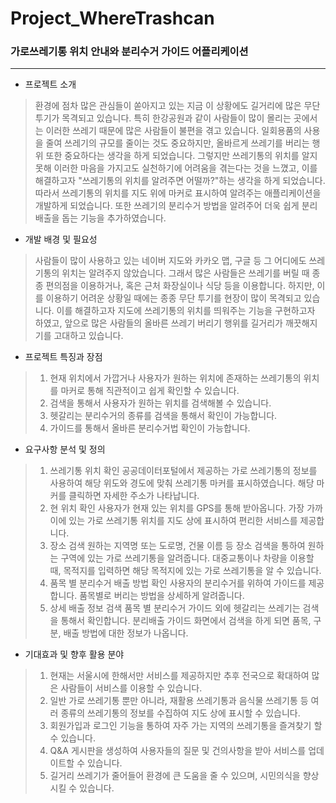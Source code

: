# Project_WhereTrashcan
### 가로쓰레기통 위치 안내와 분리수거 가이드 어플리케이션
------------------------
* 프로젝트 소개
> 환경에 점차 많은 관심들이 쏟아지고 있는 지금 이 상황에도 길거리에 많은 무단 투기가 목격되고 있습니다. 특히 한강공원과 같이 사람들이 많이 몰리는 곳에서는 이러한 쓰레기 때문에 많은 사람들이 불편을 겪고 있습니다.
일회용품의 사용을 줄여 쓰레기의 규모를 줄이는 것도 중요하지만, 올바르게 쓰레기를 버리는 행위 또한 중요하다는 생각을 하게 되었습니다. 그렇지만 쓰레기통의 위치를 알지 못해 이러한 마음을 가지고도 실천하기에 어려움을 겪는다는 것을 느꼈고, 이를 해결하고자 "쓰레기통의 위치를 알려주면 어떨까?"하는 생각을 하게 되었습니다.
따라서 쓰레기통의 위치를 지도 위에 마커로 표시하여 알려주는 애플리케이션을 개발하게 되었습니다. 또한 쓰레기의 분리수거 방법을 알려주어 더욱 쉽게 분리배출을 돕는 기능을 추가하였습니다.

* 개발 배경 및 필요성
> 사람들이 많이 사용하고 있는 네이버 지도와 카카오 맵, 구글 등 그 어디에도 쓰레기통의 위치는 알려주지 않았습니다. 그래서 많은 사람들은 쓰레기를 버릴 때 종종 편의점을 이용하거나, 혹은 근처 화장실이나 식당 등을 이용합니다.
하지만, 이를 이용하기 어려운 상황일 때에는 종종 무단 투기를 현장이 많이 목격되고 있습니다. 이를 해결하고자 지도에 쓰레기통의 위치를 띄워주는 기능을 구현하고자 하였고, 앞으로 많은 사람들의 올바른 쓰레기 버리기 행위를 길거리가 깨끗해지기를 고대하고 있습니다.

* 프로젝트 특징과 장점
> 1. 현재 위치에서 가깝거나 사용자가 원하는 위치에 존재하는 쓰레기통의 위치를 마커로 통해 직관적이고 쉽게 확인할 수 있습니다.
> 2. 검색을 통해서 사용자가 원하는 위치를 검색해볼 수 있습니다.
> 3. 헷갈리는 분리수거의 종류를 검색을 통해서 확인이 가능합니다.
> 4. 가이드를 통해서 올바른 분리수거법 확인이 가능합니다.

* 요구사항 분석 및 정의
>  1. 쓰레기통 위치 확인
>     공공데이터포털에서 제공하는 가로 쓰레기통의 정보를 사용하여 해당 위도와 경도에 맞춰 쓰레기통 마커를 표시하였습니다. 해당 마커를 클릭하면 자세한 주소가 나타납니다.
>  2. 현 위치 확인
>     사용자가 현재 있는 위치를 GPS를 통해 받아옵니다. 가장 가까이에 있는 가로 쓰레기통 위치를 지도 상에 표시하여 편리한 서비스를 제공합니다.
>  3. 장소 검색
>     원하는 지역명 또는 도로명, 건물 이름 등 장소 검색을 통하여 원하는 구역에 있는 가로 쓰레기통을 알려줍니다. 대중교통이나 차량을 이용할 때, 목적지를 입력하면 해당 목적지에 있는 가로 쓰레기통을 알 수 있습니다.
>  4. 품목 별 분리수거 배출 방법 확인
>     사용자의 분리수거를 위하여 가이드를 제공합니다. 품목별로 버리는 방법을 상세하게 알려줍니다.
>  5. 상세 배출 정보 검색
>     품목 별 분리수거 가이드 외에 헷갈리는 쓰레기는 검색을 통해서 확인합니다. 분리배출 가이드 화면에서 검색을 하게 되면 품목, 구분, 배출 방법에 대한 정보가 나옵니다.

* 기대효과 및 향후 활용 분야
> 1. 현재는 서울시에 한해서만 서비스를 제공하지만 추후 전국으로 확대하여 많은 사람들이 서비스를 이용할 수 있습니다.
> 2. 일반 가로 쓰레기통 뿐만 아니라, 재활용 쓰레기통과 음식물 쓰레기통 등 여러 종류의 쓰레기통의 정보를 수집하여 지도 상에 표시할 수 있습니다.
> 3. 회원가입과 로그인 기능을 통하여 자주 가는 지역의 쓰레기통을 즐겨찾기 할 수 있습니다.
> 4. Q&A 게시판을 생성하여 사용자들의 질문 및 건의사항을 받아 서비스를 업데이트할 수 있습니다.
> 5. 길거리 쓰레기가 줄어들어 환경에 큰 도움을 줄 수 있으며, 시민의식을 향상시킬 수 있습니다.

